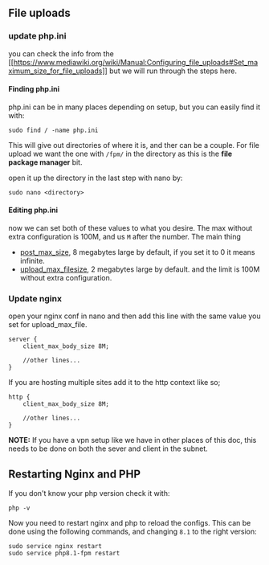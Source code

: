 
## File uploads

###  update php.ini

you can check the info from the [[https://www.mediawiki.org/wiki/Manual:Configuring_file_uploads#Set_maximum_size_for_file_uploads]] but we will run through the steps here.

#### Finding php.ini

php.ini can be in many places depending on setup, but you can easily find it with:

``` shell
sudo find / -name php.ini
```

This will give out directories of where it is, and ther can be a couple. For file upload we want the one with `/fpm/` in the directory as this is the **file package manager** bit.

open it up the directory in the last step with nano by:
``` shell
sudo nano <directory>
```


#### Editing php.ini

now we can set both of these values to what you desire. The max without extra configuration is 100M, and us `M` after the number.  The main thing 

- [post_max_size](https://php.net/post_max_size), 8 megabytes large by default, if you set it to 0 it means infinite.
- [upload_max_filesize](https://php.net/upload_max_filesize), 2 megabytes large by default. and the limit is 100M without extra configuration. 



### Update nginx

open your nginx conf in nano and then add this line with the same value  you set for upload_max_file.

```
server {
    client_max_body_size 8M;

    //other lines...
}
```

If you are hosting multiple sites add it to the http context like so;

```
http {
    client_max_body_size 8M;

    //other lines...
}
```

**NOTE:** If you have a vpn setup like we have in other places of this doc, this needs to be done on both the sever and client in the subnet.

## Restarting Nginx and PHP

If you don't know your php version check it with:

``` shell 
php -v
```

Now you need to restart nginx and php to reload the configs. This can be done using the following commands, and changing `8.1` to the right version:

```
sudo service nginx restart
sudo service php8.1-fpm restart
```

